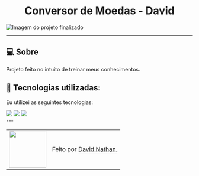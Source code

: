 <h1 align="center">Conversor de Moedas - David </h1>

![Imagem do projeto finalizado](imagem/imagem_do_site)

---

## 💻 Sobre

Projeto feito no intuito de treinar meus conhecimentos.
## 🧠 Tecnologias utilizadas:

Eu utilizei as seguintes tecnologias:

<div>
    <img src="https://img.shields.io/badge/HTML5-E34F26?style=for-the-badge&logo=html5&logoColor=white" />
    <img src="https://img.shields.io/badge/CSS3-1572B6?style=for-the-badge&logo=css3&logoColor=white" />
    <img src="https://img.shields.io/badge/JavaScript-F7DF1E?style=for-the-badge&logo=javascript&logoColor=black" />
</div>
---
<table>
  <tr>
    <td>
      <img src="https://github.com/David-Dev18.png" width="100px" />
    </td>
    <td>
      Feito por <a href="https://github.com/David-Dev18">David Nathan.</a>
    </td>
  </tr>
</table>
